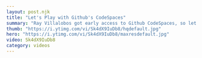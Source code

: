 ```yaml
---
layout: post.njk
title: "Let's Play with Github's CodeSpaces"
summary: "Ray Villalobos got early access to Github CodeSpaces, so let's spend a few minutes together and talk about how it works and what you can do with it."
thumb: "https://i.ytimg.com/vi/Sk4dX9IuDb8/hqdefault.jpg"
hero: "https://i.ytimg.com/vi/Sk4dX9IuDb8/maxresdefault.jpg"
video: Sk4dX9IuDb8
category: videos
---
```

